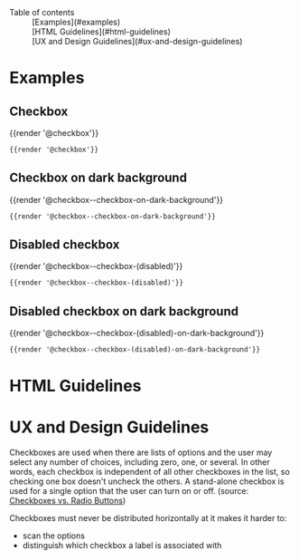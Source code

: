 <nav class="element-navigation">
  <dl class="element-navigation__list">
    <dt class="element-navigation__title">Table of contents</dt>
    <dd class="element-navigation__item">[Examples](#examples)</dd>
    <dd class="element-navigation__item">[HTML Guidelines](#html-guidelines)</dd>
    <dd class="element-navigation__item">[UX and Design Guidelines](#ux-and-design-guidelines)</dd>
  </dl>
</nav>

# Examples
## Checkbox
<div class="element-preview">
  <div class="element-preview__inner">{{render '@checkbox'}}</div>
</div>

```html
{{render '@checkbox'}}
```

## Checkbox on dark background
<div class="element-preview element-preview--dark">
  <div class="element-preview__inner">{{render '@checkbox--checkbox-on-dark-background'}}</div>
</div>

```html
{{render '@checkbox--checkbox-on-dark-background'}}
```

## Disabled checkbox
<div class="element-preview">
  <div class="element-preview__inner">{{render '@checkbox--checkbox-(disabled)'}}</div>
</div>

```html
{{render '@checkbox--checkbox-(disabled)'}}
```

## Disabled checkbox on dark background
<div class="element-preview element-preview--dark">
  <div class="element-preview__inner">{{render '@checkbox--checkbox-(disabled)-on-dark-background'}}</div>
</div>

```html
{{render '@checkbox--checkbox-(disabled)-on-dark-background'}}
```

# HTML Guidelines

# UX and Design Guidelines
Checkboxes are used when there are lists of options and the user may select any number of choices, including zero, one, or several. In other words, each checkbox is independent of all other checkboxes in the list, so checking one box doesn't uncheck the others. A stand-alone checkbox is used for a single option that the user can turn on or off. (source: [Checkboxes vs. Radio Buttons](https://www.nngroup.com/articles/checkboxes-vs-radio-buttons/))

Checkboxes must never be distributed horizontally at it makes it harder to:
- scan the options
- distinguish which checkbox a label is associated with
